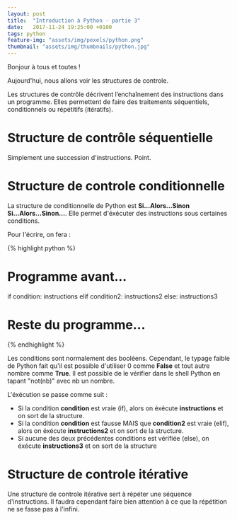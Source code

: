 ```yaml
---
layout: post
title:  "Introduction à Python - partie 3"
date:   2017-11-24 19:25:00 +0100
tags: python
feature-img: "assets/img/pexels/python.png"
thumbnail: "assets/img/thumbnails/python.jpg"
---
```


Bonjour à tous et toutes !

Aujourd'hui, nous allons voir les structures de controle.

Les structures de contrôle décrivent l’enchaînement des instructions dans un programme. Elles permettent de faire des traitements séquentiels, conditionnels ou répétitifs (itératifs).


# Structure de contrôle séquentielle

Simplement une succession d'instructions. Point.

# Structure de controle conditionnelle

La structure de conditionnelle de Python est **Si...Alors...Sinon Si...Alors...Sinon...**. Elle permet d'éxécuter des instructions sous certaines conditions.

Pour l'écrire, on fera :


{% highlight python %}
# Programme avant...
if condition:
	instructions
elif condition2:
	instructions2
else:
	instructions3 

# Reste du programme...
{% endhighlight %}

Les conditions sont normalement des booléens. Cependant, le typage faible de Python fait qu'il est possible d'utiliser 0 comme **False** et tout autre nombre comme **True**. Il est possible de le vérifier dans le shell Python en tapant "not(nb)" avec nb un nombre.

L'éxécution se passe comme suit :

* Si la condition **condition** est vraie (if), alors on éxécute **instructions** et on sort de la structure.
* Si la condition **condition** est fausse MAIS que **condition2** est vraie (elif), alors on éxécute **instructions2** et on sort de la structure.
* Si aucune des deux précédentes conditions est vérifiée (else), on éxécute **instructions3** et on sort de la structure

# Structure de controle itérative

Une structure de controle itérative sert à répéter une séquence d'instructions. Il faudra cependant faire bien attention à ce que la répétition ne se fasse pas à l'infini.










